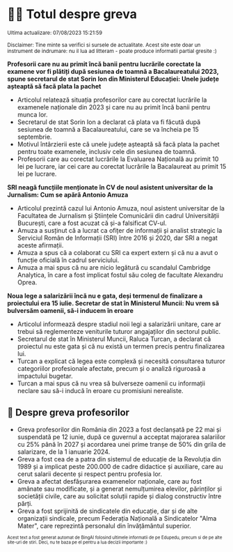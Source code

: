 # 👩‍🏫 Totul despre greva
<sub>Ultima actualizare: 07/08/2023 15:21:59</sub>

<sub>Disclaimer: Tine minte sa verifici si sursele de actualitate. Acest site este doar un instrument de indrumare: nu il lua ad litteram - poate produce informatii partial gresite :)</sub>

**Profesorii care nu au primit încă banii pentru lucrările corectate la examene vor fi plătiți după sesiunea de toamnă a Bacalaureatului 2023, spune secretarul de stat Sorin Ion din Ministerul Educației: Unele județe așteaptă să facă plata la pachet**

- Articolul relatează situația profesorilor care au corectat lucrările la examenele naționale din 2023 și care nu au primit încă banii pentru munca lor.
- Secretarul de stat Sorin Ion a declarat că plata va fi făcută după sesiunea de toamnă a Bacalaureatului, care se va încheia pe 15 septembrie.
- Motivul întârzierii este că unele județe așteaptă să facă plata la pachet pentru toate examenele, inclusiv cele din sesiunea de toamnă.
- Profesorii care au corectat lucrările la Evaluarea Națională au primit 10 lei pe lucrare, iar cei care au corectat lucrările la Bacalaureat au primit 15 lei pe lucrare.

**SRI neagă funcțiile menționate în CV de noul asistent universitar de la Jurnalism: Cum se apără Antonio Amuza**

- Articolul prezintă cazul lui Antonio Amuza, noul asistent universitar de la Facultatea de Jurnalism și Științele Comunicării din cadrul Universității București, care a fost acuzat că și-a falsificat CV-ul.
- Amuza a susținut că a lucrat ca ofițer de informații și analist strategic la Serviciul Român de Informații (SRI) între 2016 și 2020, dar SRI a negat aceste afirmații.
- Amuza a spus că a colaborat cu SRI ca expert extern și că nu a avut o funcție oficială în cadrul serviciului.
- Amuza a mai spus că nu are nicio legătură cu scandalul Cambridge Analytica, în care a fost implicat fostul său coleg de facultate Alexandru Oprea.

**Noua lege a salarizării încă nu e gata, deși termenul de finalizare a proiectului era 15 iulie. Secretar de stat în Ministerul Muncii: Nu vrem să bulversăm oamenii, să-i inducem în eroare**

- Articolul informează despre stadiul noii legi a salarizării unitare, care ar trebui să reglementeze veniturile tuturor angajaților din sectorul public.
- Secretarul de stat în Ministerul Muncii, Raluca Turcan, a declarat că proiectul nu este gata și că nu există un termen precis pentru finalizarea lui.
- Turcan a explicat că legea este complexă și necesită consultarea tuturor categoriilor profesionale afectate, precum și o analiză riguroasă a impactului bugetar.
- Turcan a mai spus că nu vrea să bulverseze oamenii cu informații neclare sau să-i inducă în eroare cu promisiuni nerealiste.

## 🏫 Despre greva profesorilor

- Greva profesorilor din România din 2023 a fost declanșată pe 22 mai și suspendată pe 12 iunie, după ce guvernul a acceptat majorarea salariilor cu 25% până în 2027 și acordarea unei prime tranșe de 50% din grila de salarizare, de la 1 ianuarie 2024.
- Greva a fost cea de a patra din sistemul de educație de la Revoluția din 1989 și a implicat peste 200.000 de cadre didactice și auxiliare, care au cerut salarii decente și respect pentru profesia lor.
- Greva a afectat desfășurarea examenelor naționale, care au fost amânate sau modificate, și a generat nemulțumirea elevilor, părinților și societății civile, care au solicitat soluții rapide și dialog constructiv între părți.
- Greva a fost sprijinită de sindicatele din educație, dar și de alte organizații sindicale, precum Federația Națională a Sindicatelor "Alma Mater", care reprezintă personalul din învățământul superior.


<sub><sub>Acest text a fost generat automat de BingAI folosind ultimele informatii de pe Edupedu, precum si de pe alte site-uri de stiri. Deci, nu te baza pe el pentru a lua decizii importante :)</sub></sub>